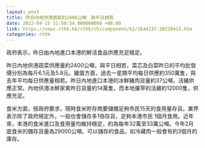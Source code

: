 ```yaml
---
layout: post
title: 昨日內地供港蔬菜約2400公噸　與平日相若
date: 2022-04-15 11:50:54.000000000 +08:00
link: https://news.rthk.hk/rthk/ch/component/k2/1644137-20220415.htm
categories: rthk
---
```


政府表示，昨日由內地進口本港的鮮活食品供應充足穩定。

昨日內地供港蔬菜供應量約2400公噸，與平日相若，菜芯及白菜昨日的平均批發價分別為每斤6.1元及5.8元。雞蛋方面，過去一星期平均每日供應約350萬隻，與去年平均每日供應量相若。昨日內地進口本港的冰鮮豬肉貨量約37公噸，活豬供應正常。內地供港冰鮮家禽昨日貨量約14萬隻，而本地屠宰的活雞約12000隻，供應充足。

食米方面，按政府要求，現時食米貯存商要儲備足夠市民15天的食用量存貨。業界表示除了政府規定外，一般也會儲存多1倍存貨，足夠本港市民 1個月食用。近年來，本港的食米進口及食用量均維持穩定，約為每年32萬至33萬公噸。今年2月底食米的備存貨量為29000公噸。可以儲存的食品，如冷藏肉一般會有約3個月的庫存。
